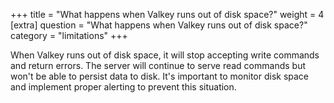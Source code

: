 +++
title = "What happens when Valkey runs out of disk space?"
weight = 4
[extra]
question = "What happens when Valkey runs out of disk space?"
category = "limitations"
+++

When Valkey runs out of disk space, it will stop accepting write commands and return errors. The server will continue to serve read commands but won't be able to persist data to disk. It's important to monitor disk space and implement proper alerting to prevent this situation. 
